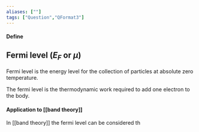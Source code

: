```yaml
---
aliases: [""]
tags: ["Question","QFormat3"]
---
```


#### Define
## Fermi level ($E_F$ or $\mu$)
Fermi level is the energy level for the collection of particles at absolute zero temperature.

The fermi level is the thermodynamic work required to add one electron to the body. 

#### Application to [[band theory]]
In [[band theory]] the fermi level can be considered th